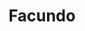 [//]: # (Explication: This file is a documentation page for the application properties configuration in a project. It provides an overview of how to set up and use the application properties file, including examples and explanations of various properties.)

# Facundo 

